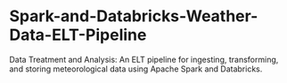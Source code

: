 # Spark-and-Databricks-Weather-Data-ELT-Pipeline
Data Treatment and Analysis: An ELT pipeline for ingesting, transforming, and storing meteorological data using Apache Spark and Databricks.
